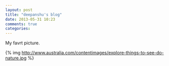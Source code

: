 ```yaml
---
layout: post
title: "deepanshu's blog"
date: 2013-05-31 10:23
comments: true
categories:
---
```

My favrt picture.


{% img http://www.australia.com/contentimages/explore-things-to-see-do-nature.jpg %}



